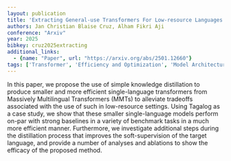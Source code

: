 ```yaml
---
layout: publication
title: 'Extracting General-use Transformers For Low-resource Languages Via Knowledge Distillation'
authors: Jan Christian Blaise Cruz, Alham Fikri Aji
conference: "Arxiv"
year: 2025
bibkey: cruz2025extracting
additional_links:
  - {name: "Paper", url: "https://arxiv.org/abs/2501.12660"}
tags: ['Transformer', 'Efficiency and Optimization', 'Model Architecture', 'Pretraining Methods', 'Distillation']
---
```

In this paper, we propose the use of simple knowledge distillation to produce
smaller and more efficient single-language transformers from Massively
Multilingual Transformers (MMTs) to alleviate tradeoffs associated with the use
of such in low-resource settings. Using Tagalog as a case study, we show that
these smaller single-language models perform on-par with strong baselines in a
variety of benchmark tasks in a much more efficient manner. Furthermore, we
investigate additional steps during the distillation process that improves the
soft-supervision of the target language, and provide a number of analyses and
ablations to show the efficacy of the proposed method.
